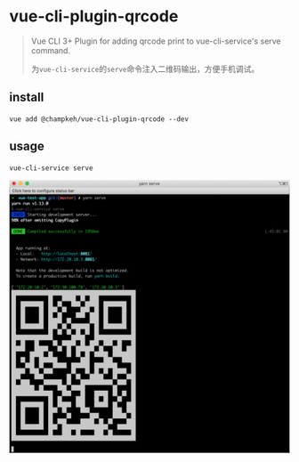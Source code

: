 # vue-cli-plugin-qrcode

> Vue CLI 3+ Plugin for adding qrcode print to vue-cli-service's serve command.
>
> 为`vue-cli-service`的`serve`命令注入二维码输出，方便手机调试。

## install
```shell script
vue add @champkeh/vue-cli-plugin-qrcode --dev
```

## usage
```shell script
vue-cli-service serve
```

![图示](./assets/sample.png)
